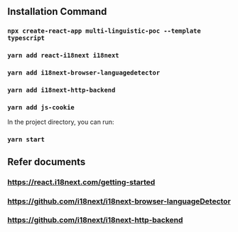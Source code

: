## Installation Command
### `npx create-react-app multi-linguistic-poc --template typescript`
### `yarn add react-i18next i18next`
### `yarn add i18next-browser-languagedetector`
### `yarn add i18next-http-backend`
### `yarn add js-cookie`

In the project directory, you can run:
### `yarn start`

## Refer documents
### https://react.i18next.com/getting-started
### https://github.com/i18next/i18next-browser-languageDetector
### https://github.com/i18next/i18next-http-backend

